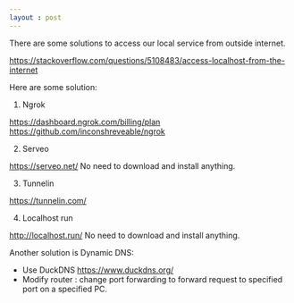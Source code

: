 ```yaml
---
layout : post
---
```

There are some solutions to access our local service from outside internet.

<https://stackoverflow.com/questions/5108483/access-localhost-from-the-internet>

Here are some solution:

1. Ngrok

<https://dashboard.ngrok.com/billing/plan>
<https://github.com/inconshreveable/ngrok>

2. Serveo

<https://serveo.net/>
No need to download and install anything.

3. Tunnelin

<https://tunnelin.com/>

4. Localhost run

<http://localhost.run/>
No need to download and install anything.

Another solution is Dynamic DNS:
- Use DuckDNS <https://www.duckdns.org/>
- Modify router : change port forwarding to forward request to specified port on a specified PC.

